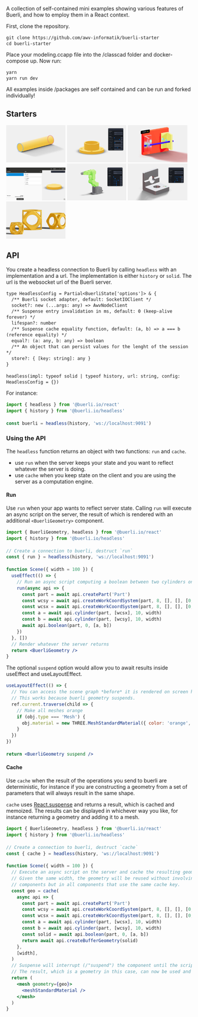 A collection of self-contained mini examples showing various features of Buerli, and how to employ them in a React context.

First, clone the repository.

```shell
git clone https://github.com/awv-informatik/buerli-starter
cd buerli-starter
```

Place your modeling.ccapp file into the /classcad folder and docker-compose up. Now run:

```shell
yarn
yarn run dev
```

All examples inside /packages are self contained and can be run and forked individually!

## Starters

<p>
  <a href="https://github.com/awv-informatik/buerli-starter/tree/main/packages/with-history-run"><img width="32%" src="packages/with-history-run/thumbnail.jpg" alt="Demo"/></a>
  <a href="https://github.com/awv-informatik/buerli-starter/tree/main/packages/with-history-cache"><img width="32%" src="packages/with-history-cache/thumbnail.jpg" alt="Demo"/></a>
  <a href="https://github.com/awv-informatik/buerli-starter/tree/main/packages/with-history-cache-as1ac214-jsx"><img width="32%" src="packages/with-history-cache-as1ac214-jsx/thumbnail.jpg" alt="Demo"/></a>
  <a href="https://github.com/awv-informatik/buerli-starter/tree/main/packages/with-history-cache-elfsquad"><img width="32%" src="packages/with-history-cache-elfsquad/thumbnail.jpg" alt="Demo"/></a>
  <a href="https://github.com/awv-informatik/buerli-starter/tree/main/packages/with-history-cache-robot"><img width="32%" src="packages/with-history-cache-robot/thumbnail.jpg" alt="Demo"/></a>
  <a href="https://github.com/awv-informatik/buerli-starter/tree/main/packages/with-solid-cache"><img width="32%" src="packages/with-solid-cache/thumbnail.jpg" alt="Demo"/></a>
  <a href="https://github.com/awv-informatik/buerli-starter/tree/main/packages/with-history-solid-reuse"><img width="32%" src="packages/with-solid-cache-reuse/thumbnail.jpg" alt="Demo"/></a>
</p>

## API

You create a headless connection to Buerli by calling `headless` with an implementation and a url. The implementation is either `history` or `solid`. The url is the websocket url of the Buerli server.

```tsx
type HeadlessConfig = Partial<BuerliState['options']> & {
  /** Buerli socket adapter, default: SocketIOClient */
  socket?: new (...args: any) => AwvNodeClient
  /** Suspense entry invalidation in ms, default: 0 (keep-alive forever) */
  lifespan?: number
  /** Suspense cache equality function, default: (a, b) => a === b (reference equality) */
  equal?: (a: any, b: any) => boolean
  /** An object that can persist values for the lenght of the session */
  store?: { [key: string]: any }
}

headless(impl: typeof solid | typeof history, url: string, config: HeadlessConfig = {})
```

For instance:

```jsx
import { headless } from '@buerli.io/react'
import { history } from '@buerli.io/headless'

const buerli = headless(history, 'ws://localhost:9091')
```

### Using the API

The `headless` function returns an object with two functions: `run` and `cache`.

- use `run` when the server keeps your state and you want to reflect whatever the server is doing.
- use `cache` when you keep state on the client and you are using the server as a computation engine.

#### Run

Use `run` when your app wants to reflect server state. Calling `run` will execute an async script on the server, the result of which is rendered with an additional `<BuerliGeometry>` component.

```jsx
import { BuerliGeometry, headless } from '@buerli.io/react'
import { history } from '@buerli.io/headless'

// Create a connection to buerli, destruct `run`
const { run } = headless(history, 'ws://localhost:9091')

function Scene({ width = 100 }) {
  useEffect(() => {
    // Run an async script computing a boolean between two cylinders on the server
    run(async api => {
      const part = await api.createPart('Part')
      const wcsy = await api.createWorkCoordSystem(part, 8, [], [], [0, width / 3, 0], [Math.PI / 3, 0, 0])
      const wcsx = await api.createWorkCoordSystem(part, 8, [], [], [0, -width / 5, -width / 8], [0, 0, 0])
      const a = await api.cylinder(part, [wcsx], 10, width)
      const b = await api.cylinder(part, [wcsy], 10, width)
      await api.boolean(part, 0, [a, b])
    })
  }, [])
  // Render whatever the server returns
  return <BuerliGeometry />
}
```

The optional `suspend` option would allow you to await results inside useEffect and useLayoutEffect.

```jsx
useLayoutEffect(() => {
  // You can access the scene graph *before* it is rendered on screen here ...
  // This works because buerli geometry suspends.
  ref.current.traverse(child => {
    // Make all meshes orange
    if (obj.type === 'Mesh') {
      obj.material = new THREE.MeshStandardMaterial({ color: 'orange', roughness: 0.5 })
    }
  })
})

return <BuerliGeometry suspend />
```

#### Cache

Use `cache` when the result of the operations you send to buerli are deterministic, for instance if you are constructing a geometry from a set of parameters that will always result in the same shape.

`cache` uses [React.suspense](https://react.dev/reference/react/Suspense) and returns a result, which is cached and memoized. The results can be displayed in whichever way you like, for instance returning a geometry and adding it to a mesh.

```jsx
import { BuerliGeometry, headless } from '@buerli.io/react'
import { history } from '@buerli.io/headless'

// Create a connection to buerli, destruct `cache`
const { cache } = headless(history, 'ws://localhost:9091')

function Scene({ width = 100 }) {
  // Execute an async script on the server and cache the resulting geometry using "width" as a cache key
  // Given the same width, the geometry will be reused without involving buerli again, not just in this
  // components but in all components that use the same cache key.
  const geo = cache(
    async api => {
      const part = await api.createPart('Part')
      const wcsy = await api.createWorkCoordSystem(part, 8, [], [], [0, width / 3, 0], [Math.PI / 3, 0, 0])
      const wcsx = await api.createWorkCoordSystem(part, 8, [], [], [0, -width / 5, -width / 8], [0, 0, 0])
      const a = await api.cylinder(part, [wcsx], 10, width)
      const b = await api.cylinder(part, [wcsy], 10, width)
      const solid = await api.boolean(part, 0, [a, b])
      return await api.createBufferGeometry(solid)
    },
    [width],
  )
  // Suspense will interrupt (/"suspend") the component until the script is finished
  // The result, which is a geometry in this case, can now be used and displayed directly
  return (
    <mesh geometry={geo}>
      <meshStandardMaterial />
    </mesh>
  )
}
```
